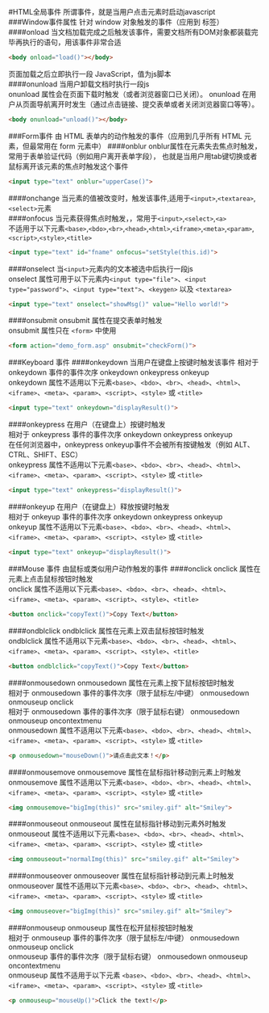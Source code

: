 #HTML全局事件
所谓事件，就是当用户点击元素时启动javascript    
###Window事件属性
针对 window 对象触发的事件（应用到 <body> 标签）     
####onload
当文档加载完成之后触发该事件，需要文档所有DOM对象都装载完毕再执行的语句，用该事件非常合适     
```html
<body onload="load()"></body>
```
页面加载之后立即执行一段 JavaScript，值为js脚本    
####onunload
当用户卸载文档时执行一段js         
onunload 属性会在页面下载时触发（或者浏览器窗口已关闭）。
onunload 在用户从页面导航离开时发生（通过点击链接、提交表单或者关闭浏览器窗口等等）。
```html
<body onunload="unload()"></body>
```

###Form事件
由 HTML 表单内的动作触发的事件（应用到几乎所有 HTML 元素，但最常用在 form 元素中）
####onblur
onblur属性在元素失去焦点时触发，常用于表单验证代码（例如用户离开表单字段）， 也就是当用户用tab键切换或者鼠标离开该元素的焦点时触发这个事件  
```html
<input type="text" onblur="upperCase()">
```
####onchange
当元素的值被改变时，触发该事件,适用于`<input>`,`<textarea>`,`<select>`元素       
####onfocus
当元素获得焦点时触发，，常用于`<input>`,`<select>`,`<a>`     
不适用于以下元素`<base>`,`<bdo>`,`<br>`,`<head>`,`<html>`,`<iframe>`,`<meta>`,`<param>`,`<script>`,`<style>`,`<title>`          
```html
<input type="text" id="fname" onfocus="setStyle(this.id)">
```
####onselect
当`<input>`元素内的文本被选中后执行一段js          
onselect 属性可用于以下元素内`<input type="file">`、`<input type="password">`、`<input type="text">`、`<keygen>` 以及 `<textarea>`                        
```html
<input type="text" onselect="showMsg()" value="Hello world!">
```
####onsubmit
onsubmit 属性在提交表单时触发          
onsubmit 属性只在 `<form>` 中使用         
```html
<form action="demo_form.asp" onsubmit="checkForm()">
```
###Keyboard 事件
####onkeydown
当用户在键盘上按键时触发该事件
相对于 onkeydown 事件的事件次序  onkeydown onkeypress onkeyup             
onkeydown 属性不适用以下元素`<base>`、`<bdo>`、`<br>`、`<head>`、`<html>`、`<iframe>`、`<meta>`、`<param>`、`<script>`、`<style>` 或 `<title>`              
```html
<input type="text" onkeydown="displayResult()">
```
####onkeypress
在用户（在键盘上）按键时触发            
相对于 onkeypress 事件的事件次序 onkeydown onkeypress onkeyup            
在任何浏览器中，onkeypress   onkeyup事件不会被所有按键触发（例如 ALT、CTRL、SHIFT、ESC）             
onkeypress 属性不适用以下元素`<base>`、`<bdo>`、`<br>`、`<head>`、`<html>`、`<iframe>`、`<meta>`、`<param>`、`<script>`、`<style>` 或 `<title>`            
```html
<input type="text" onkeypress="displayResult()">
```
####onkeyup
在用户（在键盘上）释放按键时触发                
相对于 onkeyup 事件的事件次序 onkeydown onkeypress onkeyup                     
onkeyup 属性不适用以下元素`<base>`、`<bdo>`、`<br>`、`<head>`、`<html>`、`<iframe>`、`<meta>`、`<param>`、`<script>`、`<style>` 或 `<title>`             
```html
<input type="text" onkeyup="displayResult()">
```
###Mouse 事件
由鼠标或类似用户动作触发的事件
####onclick
onclick 属性在元素上点击鼠标按钮时触发          
onclick 属性不适用以下元素`<base>`、`<bdo>`、`<br>`、`<head>`、`<html>`、`<iframe>`、`<meta>`、`<param>`、`<script>`、`<style>`、`<title>`    
```html
<button onclick="copyText()">Copy Text</button>
```
####ondblclick
ondblclick 属性在元素上双击鼠标按钮时触发              
ondblclick 属性不适用以下元素`<base>`、`<bdo>`、`<br>`、`<head>`、`<html>`、`<iframe>`、`<meta>`、`<param>`、`<script>`、`<style>`、`<title>`
```html
<button ondblclick="copyText()">Copy Text</button>
```
####onmousedown
onmousedown 属性在元素上按下鼠标按钮时触发           
相对于 onmousedown 事件的事件次序（限于鼠标左/中键） onmousedown onmouseup onclick           
相对于 onmousedown 事件的事件次序（限于鼠标右键） onmousedown onmouseup oncontextmenu              
onmousedown 属性不适用以下元素`<base>`、`<bdo>`、`<br>`、`<head>`、`<html>`、`<iframe>`、`<meta>`、`<param>`、`<script>`、`<style>` 或 `<title>`            
```html
<p onmousedown="mouseDown()">请点击此文本！</p>
```
####onmousemove
onmousemove 属性在鼠标指针移动到元素上时触发            
onmousemove 属性不适用以下元素`<base>`、`<bdo>`、`<br>`、`<head>`、`<html>`、`<iframe>`、`<meta>`、`<param>`、`<script>`、`<style>` 或 `<title>`            
```html
<img onmousemove="bigImg(this)" src="smiley.gif" alt="Smiley">
```
####onmouseout
onmouseout 属性在鼠标指针移动到元素外时触发           
onmouseout 属性不适用以下元素`<base>`、`<bdo>`、`<br>`、`<head>`、`<html>`、`<iframe>`、`<meta>`、`<param>`、`<script>`、`<style>` 或 `<title>` 
```html
<img onmouseout="normalImg(this)" src="smiley.gif" alt="Smiley">
```
####onmouseover
onmouseover 属性在鼠标指针移动到元素上时触发           
onmouseover 属性不适用以下元素`<base>`、`<bdo>`、`<br>`、`<head>`、`<html>`、`<iframe>`、`<meta>`、`<param>`、`<script>`、`<style>` 或 `<title>`
```html
<img onmouseover="bigImg(this)" src="smiley.gif" alt="Smiley">
```
####onmouseup
onmouseup 属性在松开鼠标按钮时触发               
相对于 onmouseup 事件的事件次序（限于鼠标左/中键） onmousedown  onmouseup  onclick           
onmouseup 事件的事件次序（限于鼠标右键）  onmousedown  onmouseup  oncontextmenu    
onmouseup 属性不适用于以下元素 `<base>`、`<bdo>`、`<br>`、`<head>`、`<html>`、`<iframe>`、`<meta>`、`<param>`、`<script>`、`<style>` 或 `<title>`    
```html
<p onmouseup="mouseUp()">Click the text!</p>
```
